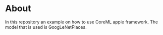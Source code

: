 # About

In this repository an example on how to use CoreML apple framework.
The model that is used is GoogLeNetPlaces.


